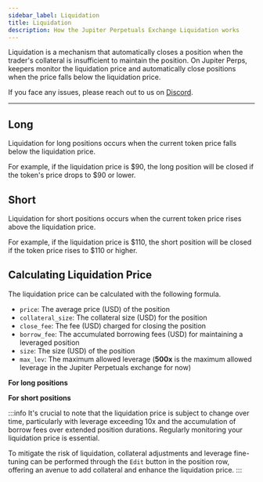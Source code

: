 ```yaml
---
sidebar_label: Liquidation  
title: Liquidation
description: How the Jupiter Perpetuals Exchange Liquidation works
---
```


<head>
    <title>Perps: Liquidation</title>
    <meta name="twitter:card" content="summary" />
</head>

Liquidation is a mechanism that automatically closes a position when the trader's collateral is insufficient to maintain the position. On Jupiter Perps, keepers monitor the liquidation price and automatically close positions when the price falls below the liquidation price.

If you face any issues, please reach out to us on [Discord](https://discord.gg/jup).

---

## Long

Liquidation for long positions occurs when the current token price falls below the liquidation price.

For example, if the liquidation price is $90, the long position will be closed if the token's price drops to $90 or lower.

## Short

Liquidation for short positions occurs when the current token price rises above the liquidation price.

For example, if the liquidation price is $110, the short position will be closed if the token price rises to $110 or higher.

## Calculating Liquidation Price

The liquidation price can be calculated with the following formula.

- `price`: The average price (USD) of the position
- `collateral_size`: The collateral size (USD) for the position
- `close_fee`: The fee (USD) charged for closing the position
- `borrow_fee`: The accumulated borrowing fees (USD) for maintaining a leveraged position
- `size`: The size (USD) of the position
- `max_lev`: The maximum allowed leverage (**500x** is the maximum allowed leverage in the Jupiter Perpetuals exchange for now)

**For long positions**



**For short positions**


:::info
It's crucial to note that the liquidation price is subject to change over time, particularly with leverage exceeding 10x and the accumulation of borrow fees over extended position durations. Regularly monitoring your liquidation price is essential. 

To mitigate the risk of liquidation, collateral adjustments and leverage fine-tuning can be performed through the `Edit` button in the position row, offering an avenue to add collateral and enhance the liquidation price.
:::
